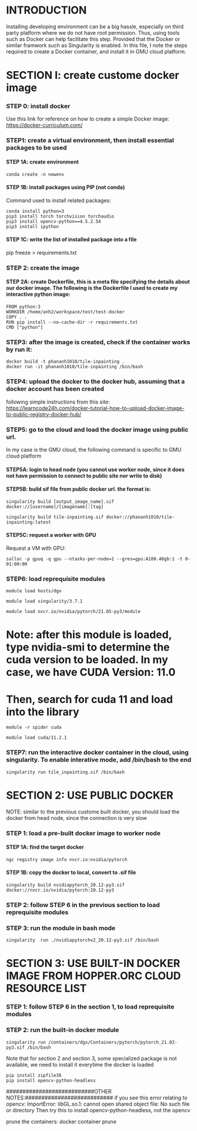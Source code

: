 # INTRODUCTION
Installing developing environment can be a big hassle, especially on third party platform where we do not have root permission. Thus, using tools such as Docker can help facilitate this step. Provided that the Docker or similar framwork such as Singularity is enabled. In this file, I note the steps required to create a Docker container, and install it in GMU cloud platform.

# SECTION I: create custome docker image 
### STEP 0: install docker
Use this link for reference on how to create a simple Docker image: https://docker-curriculum.com/

### STEP1: create a virtual environment, then install essential packages to be used
#### STEP 1A: create environment
```
conda create -n newenv
```

#### STEP 1B: install packages using PIP (not conda)
Command used to install related packages:
  ```
conda install python=3
pip3 install torch torchvision torchaudio
pip3 install opencv-python==4.5.2.54
pip3 install ipython
  ```
#### STEP 1C: write the list of installed package into a file
pip freeze > requirements.txt


### STEP 2: create the image
  
#### STEP 2A: create Dockerfile, this is a meta file specifying the details about our docker image. The following is the Dockerfile I used to create my interactive python image:
  
```
FROM python:3
WORKDIR /home/anh2/workspace/test/test-docker
COPY . .
RUN pip install --no-cache-dir -r requirements.txt
CMD ["python"]
```
### STEP3: after the image is created, check if the container works by run it:
  ```
docker build -t phananh1010/tile-inpainting .
docker run -it phananh1010/tile-inpainting /bin/bash
  ```
### STEP4: upload the docker to the docker hub, assuming that a docker account has been created
following simple instructions from this site: https://learncode24h.com/docker-tutorial-how-to-upload-docker-image-to-public-registry-docker-hub/


### STEP5: go to the cloud and load the docker image using public url.
In my case is the GMU cloud, the following command is specific to GMU cloud platform

  
#### STEP5A: login to head node (you cannot use worker node, since it does not have permission to connect to public site nor write to disk)
  
#### STEP5B: build sif file from public docker url. the format is:

`singularity build [output_image_name].sif docker://[username]/[imagename]:[tag]`

`singularity build tile-inpainting.sif docker://phananh1010/tile-inpainting:latest`

#### STEP5C: request a worker with GPU
Request a VM with GPU:
```
salloc -p gpuq -q gpu --ntasks-per-node=1 --gres=gpu:A100.40gb:1 -t 0-01:00:00
```


### STEP6: load reprequisite modules

`module load hosts/dgx`

`module load singularity/3.7.1`

`module load nvcr.io/nvidia/pytorch/21.05-py3/module`

# Note: after this module is loaded, type nvidia-smi to determine the cuda version to be loaded. In my case, we have CUDA Version: 11.0
# Then, search for cuda 11 and load into the library

`module -r spider cuda`

`module load cuda/11.2.1`

### STEP7: run the interactive docker container in the cloud, using singularity. To enable interative mode, add /bin/bash to the end
```
singularity run tile_inpainting.sif /bin/bash
```


# SECTION 2: USE PUBLIC DOCKER

NOTE: similar to the previous custome built docker, you should load the docker from head node, since the connection is very slow


### STEP 1: load a pre-built docker image to worker node
#### STEP 1A: find the target docker 
```
ngc registry image info nvcr.io:nvidia/pytorch
```
#### STEP 1B: copy the docker to local, convert to .sif file
```
singularity build nvidiapytorch_20.12-py3.sif docker://nvcr.io/nvidia/pytorch:20.12-py3
```
### STEP 2: follow STEP 6 in the previous section to load reprequisite modules

### STEP 3: run the module in bash mode
```
singularity  run ./nvidiapytorchv2_20.12-py3.sif /bin/bash
```


# SECTION 3: USE BUILT-IN DOCKER IMAGE FROM HOPPER.ORC CLOUD RESOURCE LIST


### STEP 1: follow STEP 6 in the section 1, to load reprequisite modules
### STEP 2: run the built-in docker module
```
singularity run /containers/dgx/Containers/pytorch/pytorch_21.02-py3.sif /bin/bash
```
Note that for section 2 and section 3, some specialized package is not available, we need to install it everytime the docker is loaded
```
pip install zipfile36
pip install opencv-python-headless
```

###########################OTHER NOTES:###########################
if you see this error relating to opencv:
ImportError: libGL.so.1: cannot open shared object file: No such file or directory
Then try this to install opencv-python-headless, not the opencv

prune the containers:
docker container prune



